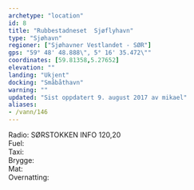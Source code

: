 ```yaml
---
archetype: "location"
id: 8
title: "Rubbestadneset  Sjøflyhavn"
type: "Sjøhavn"
regioner: ["Sjøhavner Vestlandet - SØR"]
gps: "59° 48' 48.888\", 5° 16' 35.472\""
coordinates: [59.81358,5.27652]
elevation: ""
landing: "Ukjent"
docking: "Småbåthavn"
warning: ""
updated: "Sist oppdatert 9. august 2017 av mikael"
aliases:
- /vann/146
---
```


Radio:  SØRSTOKKEN INFO 120,20\
Fuel:\
Taxi:\
Brygge:\
Mat:\
Overnatting:
